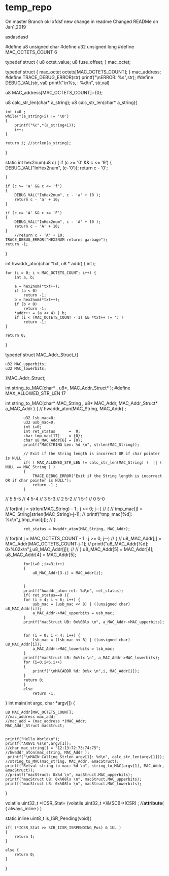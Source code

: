 # temp_repo
On master Branch
ok!
xfdsf
new change in readme
Changed READMe on Jan1,2019


asdasdasd

#define u8 unsigned char
#define u32 unsigned long
#define MAC_OCTETS_COUNT 6

typedef struct {
        u8  octet_value;
        u8  fuse_offset;
} mac_octet;

typedef struct {
        mac_octet octets[MAC_OCTETS_COUNT];
} mac_address;
#define TRACE_DEBUG_ERROR(str) printf("\nERROR: %s",str);
#define DEBUG_VAL(str, val) printf("\n%s, : %d\n", str,val)


u8 MAC_address[MAC_OCTETS_COUNT]={0};

u8 calc_str_len(char* a_string);
u8 calc_str_len(char* a_string){

	int i=0 ;
	while(*(a_string+i) != '\0')
	{
		printf("%c",*(a_string+i));
		i++;
	}

	return i; //strlen(a_string);
}

static int hex2num(u8 c)
{
	if (c >= '0' && c <= '9')
	{
		DEBUG_VAL("InHex2num", (c-'0'));
		return c - '0';

	}

	if (c >= 'a' && c <= 'f')
	{
		DEBUG_VAL("InHex2num", c - 'a' + 10 );
		return c - 'a' + 10;
	}

	if (c >= 'A' && c <= 'F')
	{
		DEBUG_VAL("InHex2num", c - 'A' + 10 );
		return c - 'A' + 10;
	}
		//return c - 'A' + 10;
	TRACE_DEBUG_ERROR("HEX2NUM returns garbage");
	return -1;
}



int hwaddr_aton(char *txt, u8 * addr)
{
	int i;

	for (i = 0; i < MAC_OCTETS_COUNT; i++) {
		int a, b;

		a = hex2num(*txt++);
		if (a < 0)
			return -1;
		b = hex2num(*txt++);
		if (b < 0)
			return -1;
		*addr++ = (a << 4) | b;
		if (i < (MAC_OCTETS_COUNT - 1) && *txt++ != ':')
			return -1;
	}

	return 0;
}



typedef struct MAC_Addr_Struct_t{

	u32 MAC_upperbits;
	u32 MAC_lowerbits;
}MAC_Addr_Struct;

int string_to_MAC(char* , u8*, MAC_Addr_Struct* );
#define MAX_ALLOWED_STR_LEN 17

int string_to_MAC(char* MAC_String , u8* MAC_Addr, MAC_Addr_Struct* a_MAC_Addr )
{
	     //   hwaddr_aton(MAC_String, MAC_Addr) ;

			u32 lsb_mac=0;
			u32 usb_mac=0;
			int i=0;
			int ret_status      =  0;
			char tmp_mac[17]    = {0};
			char u8_MAC_Addr[6] = {0};
			printf("MACSTRING Len: %d \n", strlen(MAC_String));

		    // Exit if the String length is incorrect OR if char pointer is NULL
		    if( ( MAX_ALLOWED_STR_LEN != calc_str_len(MAC_String) )  || ( NULL == MAC_String ) )
		    {
		    	TRACE_DEBUG_ERROR("Exit if the String length is incorrect OR if char pointer is NULL");
		    	return -1 ;
		    }
//		    5 5-5
//			4 5-4
//			3 5-3
//			2 5-2
//			1 5-1
//			0 5-0

//		    for(int j = strlen(MAC_String) - 1 ; j >= 0; j--)
//		    {
//		    	tmp_mac[j] = MAC_String[strlen(MAC_String)-j-1];
//		    	printf("tmp_mac[%d]: %c\n",j,tmp_mac[j]);
//		    }

			ret_status = hwaddr_aton(MAC_String, MAC_Addr);

//			for(int j = MAC_OCTETS_COUNT - 1 ; j >= 0; j--)
//			{
//				u8_MAC_Addr[j] = MAC_Addr[MAC_OCTETS_COUNT-j-1];
//				printf("u8_MAC_Addr[%d]: 0x%02x\n",j,u8_MAC_Addr[j]);
//
//			}
			u8_MAC_Addr[5] = MAC_Addr[4];
			u8_MAC_Addr[4] = MAC_Addr[5];

			for(i=0 ;i<=3;i++)
			{
				u8_MAC_Addr[3-i] = MAC_Addr[i];


			}
			printf("hwaddr_aton ret: %d\n", ret_status);
			if( ret_status==0 ){
			for (i = 4; i < 6; i++) {
				usb_mac = (usb_mac << 8) | ((unsigned char) u8_MAC_Addr[i]);
				a_MAC_Addr->MAC_upperbits = usb_mac;
			}
			printf("macStruct UB: 0x%08lx \n", a_MAC_Addr->MAC_upperbits);


			for (i = 0; i < 4; i++) {
			   	lsb_mac = (lsb_mac << 8) | ((unsigned char) u8_MAC_Addr[i]);
			   	a_MAC_Addr->MAC_lowerbits = lsb_mac;
			}
			printf("macStruct LB: 0x%lx \n", a_MAC_Addr->MAC_lowerbits);
			for (i=0;i<6;i++)
			{
				printf("\nMACADDR %d: 0x%x \n",i, MAC_Addr[i]);
			}
			return 0;
			}
			else
				return -1;
}
int main(int argc, char *argv[])
{

	u8 MAC_Addr[MAC_OCTETS_COUNT];
	//mac_address mac_add;
	//mac_add = (mac_address *)MAC_Addr;
	MAC_Addr_Struct macStruct;


	printf("Hello World\n");
	printf("ARGV1 %s\n",argv[1]);
	//char mac_string[] = "12:13:72:73:74:75";
	//hwaddr_aton(mac_string, MAC_Addr );
     printf("\nMAIN Calling Strlen argv[1]: %d\n", calc_str_len(argv[1]));
	//string_to_MAC(mac_string, MAC_Addr, &macStruct);
	printf("Retval string to mac: %d \n", string_to_MAC(argv[1], MAC_Addr, &macStruct));
	//printf("macStruct: 0x%d \n", macStruct.MAC_upperbits);
	printf("macStruct UB: 0x%08lx \n", macStruct.MAC_upperbits);
	printf("macStruct LB: 0x%08lx \n", macStruct.MAC_lowerbits);
}









volatile uint32_t *ICSR_Stat= (volatile uint32_t *)&(SCB->ICSR) ;
//__attribute__( ( always_inline ) )

 static inline uint8_t is_ISR_Pending(void){

	if( (*ICSR_Stat >> SCB_ICSR_ISRPENDING_Pos) & 1UL )
	{
		return 1;
	}

	else {
		return 0;
	}

}



